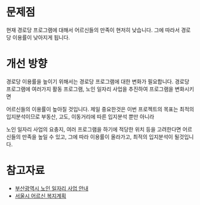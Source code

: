 # 문제점
현재 경로당 프로그램에 대해서 어르신들의 만족이 현저히 낮습니다. 그에 따라서 경로당 이용률이 낮아지게 됩니다.

# 개선 방향
경로당 이용률을 높이기 위해서는 경로당 프로그램에 대한 변화가 필요합니다. 경로당 프로그램에 여러가지 활동 프로그램, 노인 일자리 사업을 추진하여 프로그램을 변화시키면 

어르신들의 이용률이 높아질 것입니다. 제일 중요한것은 이번 프로젝트의 목표는 최적의 입지분석이므로 부동산, 고도, 이동거리에 따른 입지분석 뿐만 아니라 

노인 일자리 사업의 요충지, 여러 프로그램을 하기에 적당한 위치 등을 고려한다면 어르신들의 만족을 높일 수 있고, 그에 따라 이용률이 올라가고, 최적의 입지분석이 될것입니다.

# 참고자료
- [부산광역시 노인 일자리 사업 안내](https://www.busan.go.kr/depart/welgrand0201)
- [서울시 어르신 복지계획](https://news.seoul.go.kr/welfare/archives/9417)

